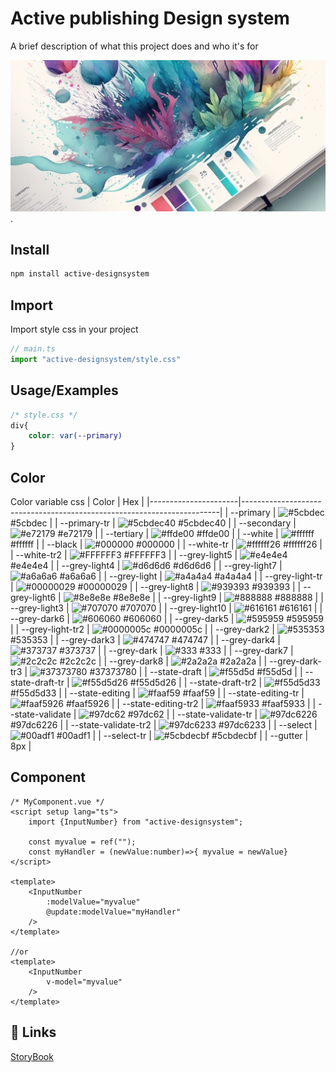 
# Active publishing Design system

A brief description of what this project does and who it's for

![Banner](/src/stories/assets/illustration-banner.png "Titre de l'image" ).

## Install

```bash
npm install active-designsystem
```

## Import

Import style css in your project

```ts
// main.ts
import "active-designsystem/style.css"
```

## Usage/Examples

```css
/* style.css */
div{
    color: var(--primary)
}
```

## Color

Color variable css
| Color                | Hex                                                                    |
|----------------------|------------------------------------------------------------------------|
| --primary            | ![#5cbdec](https://via.placeholder.com/10/5cbdec?text=+)#5cbdec        |
| --primary-tr         | ![#5cbdec40](https://via.placeholder.com/10/5cbdec40?text=+) #5cbdec40 |
| --secondary          | ![#e72179](https://via.placeholder.com/10/e72179?text=+) #e72179       |
| --tertiary           | ![#ffde00](https://via.placeholder.com/10/ffde00?text=+) #ffde00       |
| --white              | ![#ffffff](https://via.placeholder.com/10/ffffff?text=+) #ffffff       |
| --black              | ![#000000](https://via.placeholder.com/10/000000?text=+) #000000       |
| --white-tr           | ![#ffffff26](https://via.placeholder.com/10/ffffff26?text=+) #ffffff26 |
| --white-tr2          | ![#FFFFFF3](https://via.placeholder.com/10/FFFFFF3?text=+) #FFFFFF3    |
| --grey-light5        | ![#e4e4e4](https://via.placeholder.com/10/e4e4e4?text=+) #e4e4e4       |
| --grey-light4        | ![#d6d6d6](https://via.placeholder.com/10/d6d6d6?text=+) #d6d6d6       |
| --grey-light7        | ![#a6a6a6](https://via.placeholder.com/10/a6a6a6?text=+) #a6a6a6       |
| --grey-light         | ![#a4a4a4](https://via.placeholder.com/10/a4a4a4?text=+) #a4a4a4       |
| --grey-light-tr      | ![#00000029](https://via.placeholder.com/10/00000029?text=+) #00000029 |
| --grey-light8        | ![#939393](https://via.placeholder.com/10/939393?text=+) #939393       |
| --grey-light6        | ![#8e8e8e](https://via.placeholder.com/10/8e8e8e?text=+) #8e8e8e       |
| --grey-light9        | ![#888888](https://via.placeholder.com/10/888888?text=+) #888888       |
| --grey-light3        | ![#707070](https://via.placeholder.com/10/707070?text=+) #707070       |
| --grey-light10       | ![#616161](https://via.placeholder.com/10/616161?text=+) #616161       |
| --grey-dark6         | ![#606060](https://via.placeholder.com/10/606060?text=+) #606060       |
| --grey-dark5         | ![#595959](https://via.placeholder.com/10/595959?text=+) #595959       |
| --grey-light-tr2     | ![#0000005c](https://via.placeholder.com/10/0000005c?text=+) #0000005c |
| --grey-dark2         | ![#535353](https://via.placeholder.com/10/535353?text=+) #535353       |
| --grey-dark3         | ![#474747](https://via.placeholder.com/10/474747?text=+) #474747       |
| --grey-dark4         | ![#373737](https://via.placeholder.com/10/373737?text=+) #373737       |
| --grey-dark          | ![#333](https://via.placeholder.com/10/333?text=+) #333                |
| --grey-dark7         | ![#2c2c2c](https://via.placeholder.com/10/2c2c2c?text=+) #2c2c2c       |
| --grey-dark8         | ![#2a2a2a](https://via.placeholder.com/10/2a2a2a?text=+) #2a2a2a       |
| --grey-dark-tr3      | ![#37373780](https://via.placeholder.com/10/37373780?text=+) #37373780 |
| --state-draft        | ![#f55d5d](https://via.placeholder.com/10/f55d5d?text=+) #f55d5d       |
| --state-draft-tr     | ![#f55d5d26](https://via.placeholder.com/10/f55d5d26?text=+) #f55d5d26 |
| --state-draft-tr2    | ![#f55d5d33](https://via.placeholder.com/10/f55d5d33?text=+) #f55d5d33 |
| --state-editing      | ![#faaf59](https://via.placeholder.com/10/faaf59?text=+) #faaf59       |
| --state-editing-tr   | ![#faaf5926](https://via.placeholder.com/10/faaf5926?text=+) #faaf5926 |
| --state-editing-tr2  | ![#faaf5933](https://via.placeholder.com/10/faaf5933?text=+) #faaf5933 |
| --state-validate     | ![#97dc62](https://via.placeholder.com/10/97dc62?text=+) #97dc62       |
| --state-validate-tr  | ![#97dc6226](https://via.placeholder.com/10/97dc6226?text=+) #97dc6226 |
| --state-validate-tr2 | ![#97dc6233](https://via.placeholder.com/10/97dc6233?text=+) #97dc6233 |
| --select             | ![#00adf1](https://via.placeholder.com/10/00adf1?text=+) #00adf1       |
| --select-tr          | ![#5cbdecbf](https://via.placeholder.com/10/5cbdecbf?text=+) #5cbdecbf |
| --gutter             | 8px                                                                    |

## Component

```vue
/* MyComponent.vue */
<script setup lang="ts">
    import {InputNumber} from "active-designsystem";

    const myvalue = ref("");
    const myHandler = (newValue:number)=>{ myvalue = newValue}
</script>

<template>
    <InputNumber
        :modelValue="myvalue"
        @update:modelValue="myHandler"
    />
</template>

//or
<template>
    <InputNumber
        v-model="myvalue"
    />
</template>

```

## 🔗 Links

[StoryBook](https://julienvital.github.io/active-designSystem)
